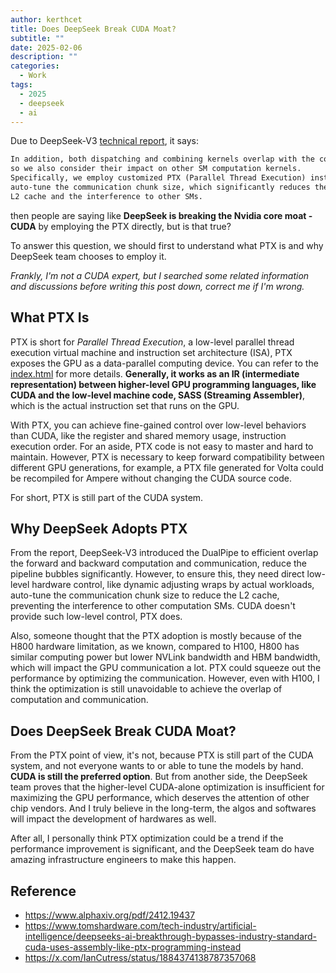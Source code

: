 ```yaml
---
author: kerthcet
title: Does DeepSeek Break CUDA Moat?
subtitle: ""
date: 2025-02-06
description: ""
categories:
  - Work
tags:
  - 2025
  - deepseek
  - ai
---
```


Due to DeepSeek-V3 [technical report](https://www.alphaxiv.org/pdf/2412.19437), it says:

```md
In addition, both dispatching and combining kernels overlap with the computation stream,
so we also consider their impact on other SM computation kernels.
Specifically, we employ customized PTX (Parallel Thread Execution) instructions and
auto-tune the communication chunk size, which significantly reduces the use of the
L2 cache and the interference to other SMs.
```

then people are saying like **DeepSeek is breaking the Nvidia core moat - CUDA** by employing the PTX directly, but is that true?

To answer this question, we should first to understand what PTX is and why DeepSeek team chooses to employ it.

*Frankly, I'm not a CUDA expert, but I searched some related information and discussions before writing this post down, correct me if I'm wrong.*

## What PTX Is

PTX is short for *Parallel Thread Execution*, a low-level parallel thread execution virtual machine and instruction set architecture (ISA), PTX exposes the GPU as a data-parallel computing device. You can refer to the [index.html](https://docs.nvidia.com/cuda/parallel-thread-execution/index.html#) for more details. **Generally, it works as an IR (intermediate representation) between higher-level GPU programming languages, like CUDA and the low-level machine code, SASS (Streaming Assembler)**, which is the actual instruction set that runs on the GPU.

With PTX, you can achieve fine-gained control over low-level behaviors than CUDA, like the register and shared memory usage, instruction execution order. For an aside, PTX code is not easy to master and hard to maintain. However, PTX is necessary to keep forward compatibility between different GPU generations, for example, a PTX file generated for Volta could be recompiled for Ampere without changing the CUDA source code.

For short, PTX is still part of the CUDA system.

## Why DeepSeek Adopts PTX

From the report, DeepSeek-V3 introduced the DualPipe to efficient overlap the forward and backward computation and communication, reduce the pipeline bubbles significantly. However, to ensure this, they need direct low-level hardware control, like dynamic adjusting wraps by actual workloads, auto-tune the communication chunk size to reduce the L2 cache, preventing the interference to other computation SMs. CUDA doesn't provide such low-level control, PTX does.

Also, someone thought that the PTX adoption is mostly because of the H800 hardware limitation, as we known, compared to H100, H800 has similar computing power but lower NVLink bandwidth and HBM bandwidth, which will impact the GPU communication a lot. PTX could squeeze out the performance by optimizing the communication. However, even with H100, I think the optimization is still unavoidable to achieve the overlap of computation and communication.

## Does DeepSeek Break CUDA Moat?

From the PTX point of view, it's not, because PTX is still part of the CUDA system, and not everyone wants to or able to tune the models by hand. **CUDA is still the preferred option**. But from another side, the DeepSeek team proves that the higher-level CUDA-alone optimization is insufficient for maximizing the GPU performance, which deserves the attention of other chip vendors. And I truly believe in the long-term, the algos and softwares will impact the development of hardwares as well.

After all, I personally think PTX optimization could be a trend if the performance improvement is significant, and the DeepSeek team do have amazing infrastructure engineers to make this happen.

## Reference
- https://www.alphaxiv.org/pdf/2412.19437
- https://www.tomshardware.com/tech-industry/artificial-intelligence/deepseeks-ai-breakthrough-bypasses-industry-standard-cuda-uses-assembly-like-ptx-programming-instead
- https://x.com/IanCutress/status/1884374138787357068